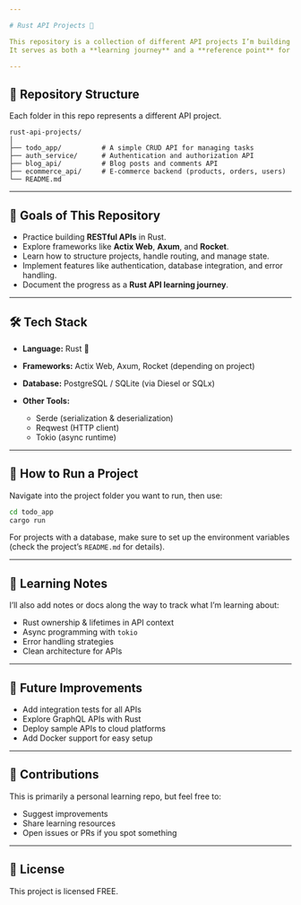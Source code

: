 ```yaml
---

# Rust API Projects 🦀

This repository is a collection of different API projects I’m building while learning how to use **Rust** for backend and API development.
It serves as both a **learning journey** and a **reference point** for experimenting with various frameworks, patterns, and best practices in Rust web development.

---
```


## 📂 Repository Structure

Each folder in this repo represents a different API project.

```
rust-api-projects/
│
├── todo_app/          # A simple CRUD API for managing tasks
├── auth_service/      # Authentication and authorization API
├── blog_api/          # Blog posts and comments API
├── ecommerce_api/     # E-commerce backend (products, orders, users)
└── README.md
```

---

## 🚀 Goals of This Repository

* Practice building **RESTful APIs** in Rust.
* Explore frameworks like **Actix Web**, **Axum**, and **Rocket**.
* Learn how to structure projects, handle routing, and manage state.
* Implement features like authentication, database integration, and error handling.
* Document the progress as a **Rust API learning journey**.

---

## 🛠️ Tech Stack

* **Language:** Rust 🦀
* **Frameworks:** Actix Web, Axum, Rocket (depending on project)
* **Database:** PostgreSQL / SQLite (via Diesel or SQLx)
* **Other Tools:**

  * Serde (serialization & deserialization)
  * Reqwest (HTTP client)
  * Tokio (async runtime)

---

## 📌 How to Run a Project

Navigate into the project folder you want to run, then use:

```bash
cd todo_app
cargo run
```

For projects with a database, make sure to set up the environment variables (check the project’s `README.md` for details).

---

## 📖 Learning Notes

I’ll also add notes or docs along the way to track what I’m learning about:

* Rust ownership & lifetimes in API context
* Async programming with `tokio`
* Error handling strategies
* Clean architecture for APIs

---

## 🌱 Future Improvements

* Add integration tests for all APIs
* Explore GraphQL APIs with Rust
* Deploy sample APIs to cloud platforms
* Add Docker support for easy setup

---

## 🤝 Contributions

This is primarily a personal learning repo, but feel free to:

* Suggest improvements
* Share learning resources
* Open issues or PRs if you spot something

---

## 📜 License

This project is licensed FREE.